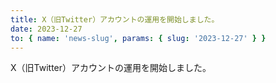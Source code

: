 ```yaml
---
title: X（旧Twitter）アカウントの運用を開始しました。
date: 2023-12-27
to: { name: 'news-slug', params: { slug: '2023-12-27' } }
---
```


<div class="mb-5">
X（旧Twitter）アカウントの運用を開始しました。
</div>
